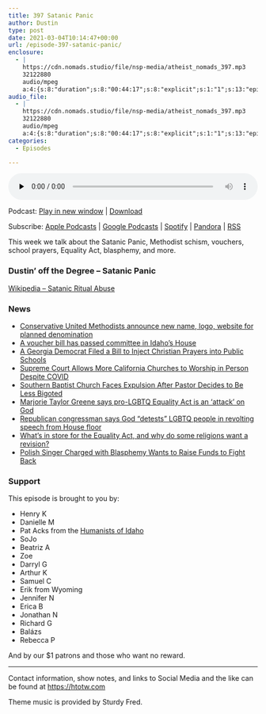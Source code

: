 ```yaml
---
title: 397 Satanic Panic
author: Dustin
type: post
date: 2021-03-04T10:14:47+00:00
url: /episode-397-satanic-panic/
enclosure:
  - |
    https://cdn.nomads.studio/file/nsp-media/atheist_nomads_397.mp3
    32122880
    audio/mpeg
    a:4:{s:8:"duration";s:8:"00:44:17";s:8:"explicit";s:1:"1";s:13:"episode_title";s:13:"Satanic Panic";s:10:"episode_no";s:3:"397";}
audio_file:
  - |
    https://cdn.nomads.studio/file/nsp-media/atheist_nomads_397.mp3
    32122880
    audio/mpeg
    a:4:{s:8:"duration";s:8:"00:44:17";s:8:"explicit";s:1:"1";s:13:"episode_title";s:13:"Satanic Panic";s:10:"episode_no";s:3:"397";}
categories:
  - Episodes

---
```

<div itemscope itemtype="http://schema.org/AudioObject">
  <meta itemprop="name" content="397 Satanic Panic" />
  
  <meta itemprop="uploadDate" content="2021-03-04T03:14:47-07:00" />
  
  <meta itemprop="encodingFormat" content="audio/mpeg" />
  
  <meta itemprop="duration" content="PT44M17S" />
  
  <meta itemprop="description" content="This week we talk about the Satanic Panic, Methodist schism, vouchers, school prayers, Equality Act, blasphemy, and more.  Dustin' off the Degree - Satanic Panic Wikipedia - Satanic Ritual Abuse News   Conservative United Methodists announce new name..." />
  
  <meta itemprop="contentUrl" content="https://dts.podtrac.com/redirect.mp3/cdn.nomads.studio/file/nsp-media/atheist_nomads_397.mp3" />
  
  <meta itemprop="contentSize" content="30.6" />
  </p> 
  
  <div class="powerpress_player" id="powerpress_player_8660">
    <audio class="wp-audio-shortcode" id="audio-4771-404" preload="none" style="width: 100%;" controls="controls"><source type="audio/mpeg" src="https://dts.podtrac.com/redirect.mp3/cdn.nomads.studio/file/nsp-media/atheist_nomads_397.mp3?_=404" /><a href="https://dts.podtrac.com/redirect.mp3/cdn.nomads.studio/file/nsp-media/atheist_nomads_397.mp3">https://dts.podtrac.com/redirect.mp3/cdn.nomads.studio/file/nsp-media/atheist_nomads_397.mp3</a></audio>
  </div>
</div>

<p class="powerpress_links powerpress_links_mp3">
  Podcast: <a href="https://dts.podtrac.com/redirect.mp3/cdn.nomads.studio/file/nsp-media/atheist_nomads_397.mp3" class="powerpress_link_pinw" target="_blank" title="Play in new window" onclick="return powerpress_pinw('https://htotw.com/?powerpress_pinw=4771-podcast');" rel="nofollow">Play in new window</a> | <a href="https://dts.podtrac.com/redirect.mp3/cdn.nomads.studio/file/nsp-media/atheist_nomads_397.mp3" class="powerpress_link_d" title="Download" rel="nofollow" download="atheist_nomads_397.mp3">Download</a>
</p>

<p class="powerpress_links powerpress_subscribe_links">
  Subscribe: <a href="https://podcasts.apple.com/us/podcast/humanists-take-on-the-world/id530050098?mt=2&ls=1" class="powerpress_link_subscribe powerpress_link_subscribe_itunes" target="_blank" title="Subscribe on Apple Podcasts" rel="nofollow">Apple Podcasts</a> | <a href="https://www.google.com/podcasts?feed=aHR0cDovL2F0aGVpc3Rub21hZHMubGlic3luLmNvbS9yc3M%3D" class="powerpress_link_subscribe powerpress_link_subscribe_googleplay" target="_blank" title="Subscribe on Google Podcasts" rel="nofollow">Google Podcasts</a> | <a href="https://open.spotify.com/show/3LzK2xZGike6Tc1GEMtMbr?si=LieN9SNuTpq96smuaUsH8A" class="powerpress_link_subscribe powerpress_link_subscribe_spotify" target="_blank" title="Subscribe on Spotify" rel="nofollow">Spotify</a> | <a href="https://www.pandora.com/podcast/atheist-nomads/PC:10122?corr=62071012&part=ug" class="powerpress_link_subscribe powerpress_link_subscribe_pandora" target="_blank" title="Subscribe on Pandora" rel="nofollow">Pandora</a> | <a href="https://htotw.com/feed/podcast/" class="powerpress_link_subscribe powerpress_link_subscribe_rss" target="_blank" title="Subscribe via RSS" rel="nofollow">RSS</a>
</p>

This week we talk about the Satanic Panic, Methodist schism, vouchers, school prayers, Equality Act, blasphemy, and more.

<!--more-->

### Dustin&#8217; off the Degree &#8211; Satanic Panic

[Wikipedia &#8211; Satanic Ritual Abuse][1]

### News

  *  [Conservative United Methodists announce new name, logo, website for planned denomination][2]
  *  [A voucher bill has passed committee in Idaho&#8217;s House][3]
  *  [A Georgia Democrat Filed a Bill to Inject Christian Prayers into Public Schools][4]
  *  [Supreme Court Allows More California Churches to Worship in Person Despite COVID][5]
  *  [Southern Baptist Church Faces Expulsion After Pastor Decides to Be Less Bigoted][6]
  *  [Marjorie Taylor Greene says pro-LGBTQ Equality Act is an &#8216;attack&#8217; on God][7]
  *  [Republican congressman says God &#8220;detests&#8221; LGBTQ people in revolting speech from House floor][8]
  *  [What&#8217;s in store for the Equality Act, and why do some religions want a revision?][9]
  *  [Polish Singer Charged with Blasphemy Wants to Raise Funds to Fight Back][10]

### Support

This episode is brought to you by:

  * Henry K
  * Danielle M
  * Pat Acks from the [Humanists of Idaho][11]
  * SoJo
  * Beatriz A
  * Zoe
  * Darryl G
  * Arthur K
  * Samuel C
  * Erik from Wyoming
  * Jennifer N
  * Erica B
  * Jonathan N
  * Richard G
  * Balázs
  * Rebecca P

And by our $1 patrons and those who want no reward.

* * *

Contact information, show notes, and links to Social Media and the like can be found at <https://htotw.com>

Theme music is provided by Sturdy Fred.

 [1]: https://en.wikipedia.org/wiki/Satanic_ritual_abuse
 [2]: https://religionnews.com/2021/03/01/conservative-united-methodists-announce-new-name-logo-website-for-planned-denomination/
 [3]: https://www.idahopress.com/eyeonboise/controversial-scholarship-bill-heads-to-house/article_3bdd96cf-89ad-580a-ac62-d18deb95524b.html
 [4]: https://friendlyatheist.patheos.com/2021/02/19/a-georgia-democrat-filed-a-bill-to-inject-christian-prayers-into-public-schools/
 [5]: https://friendlyatheist.patheos.com/2021/02/26/supreme-court-allows-more-california-churches-to-worship-in-person-despite-covid/
 [6]: https://friendlyatheist.patheos.com/2021/02/20/southern-baptist-church-faces-expulsion-after-pastor-decides-to-be-less-bigoted/
 [7]: https://www.rawstory.com/rep-greene-says-pro-lgbtq-equality-act-is-an-on-god-people-of-faith/
 [8]: https://www.lgbtqnation.com/2021/02/republican-congressman-says-god-detests-lgbtq-people-revolting-speech-house-floor/
 [9]: https://religionnews.com/2021/02/26/whats-in-store-for-the-equality-act-and-why-do-some-religions-want-a-revision/
 [10]: https://friendlyatheist.patheos.com/2021/02/26/poland-singer-charged-with-blasphemy-wants-to-raise-funds-to-fight-back/
 [11]: https://www.humanistsofidaho.org/